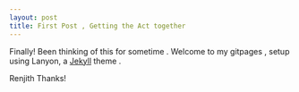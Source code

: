 ```yaml
---
layout: post
title: First Post , Getting the Act together 
---
```


Finally! Been thinking of this for sometime . Welcome to my gitpages , setup using Lanyon, a [Jekyll](http://jekyllrb.com) theme .

Renjith
Thanks!
